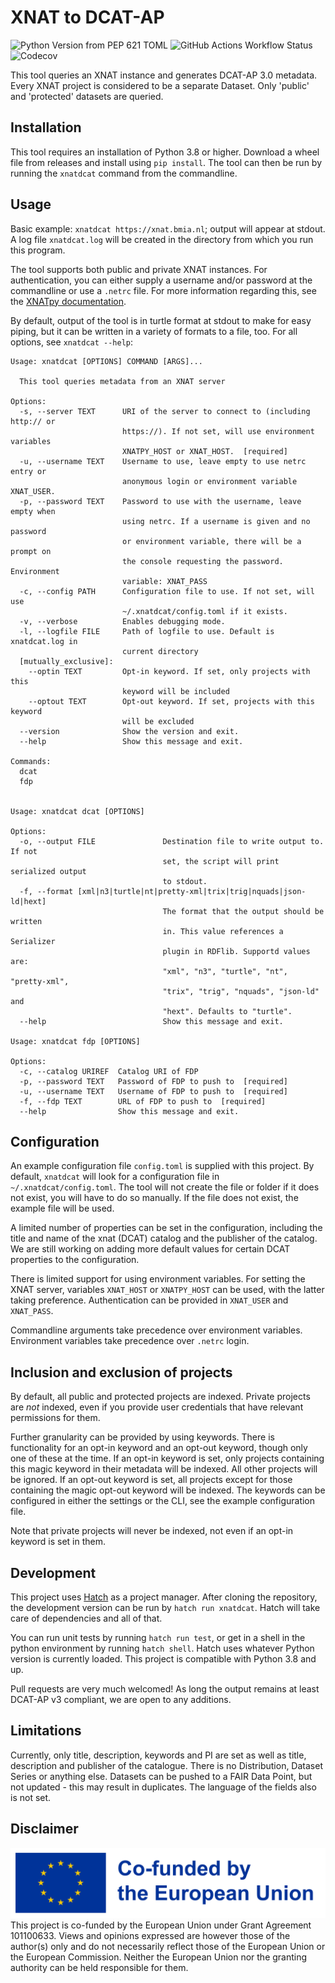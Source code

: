 # XNAT to DCAT-AP

![Python Version from PEP 621 TOML](https://img.shields.io/python/required-version-toml?tomlFilePath=https%3A%2F%2Fraw.githubusercontent.com%2FHealth-RI%2Fxnatdcat%2Fmain%2Fpyproject.toml)
![GitHub Actions Workflow Status](https://img.shields.io/github/actions/workflow/status/Health-RI/xnatdcat/python-test-package.yml)
![Codecov](https://img.shields.io/codecov/c/github/Health-RI/xnatdcat)

This tool queries an XNAT instance and generates DCAT-AP 3.0 metadata. Every XNAT project is considered
to be a separate Dataset. Only 'public' and 'protected' datasets are queried.

## Installation

This tool requires an installation of Python 3.8 or higher.
Download a wheel file from releases and install using `pip install`. The tool can then be run by
running the `xnatdcat` command from the commandline.

## Usage

Basic example: `xnatdcat https://xnat.bmia.nl`; output will appear at stdout. A log file `xnatdcat.log` will be
created in the directory from which you run this program.

The tool supports both public and private XNAT instances. For authentication, you can either supply
a username and/or password at the commandline or use a `.netrc` file. For more information regarding
this, see the [XNATpy documentation](https://xnat.readthedocs.io/en/latest/static/tutorial.html#credentials).

By default, output of the tool is in turtle format at stdout to make for easy piping, but it can be
written in a variety of formats to a file, too. For all options, see `xnatdcat --help`:

```text
Usage: xnatdcat [OPTIONS] COMMAND [ARGS]...

  This tool queries metadata from an XNAT server

Options:
  -s, --server TEXT      URI of the server to connect to (including http:// or
                         https://). If not set, will use environment variables
                         XNATPY_HOST or XNAT_HOST.  [required]
  -u, --username TEXT    Username to use, leave empty to use netrc entry or
                         anonymous login or environment variable XNAT_USER.
  -p, --password TEXT    Password to use with the username, leave empty when
                         using netrc. If a username is given and no password
                         or environment variable, there will be a prompt on
                         the console requesting the password. Environment
                         variable: XNAT_PASS
  -c, --config PATH      Configuration file to use. If not set, will use
                         ~/.xnatdcat/config.toml if it exists.
  -v, --verbose          Enables debugging mode.
  -l, --logfile FILE     Path of logfile to use. Default is xnatdcat.log in
                         current directory
  [mutually_exclusive]:
    --optin TEXT         Opt-in keyword. If set, only projects with this
                         keyword will be included
    --optout TEXT        Opt-out keyword. If set, projects with this keyword
                         will be excluded
  --version              Show the version and exit.
  --help                 Show this message and exit.

Commands:
  dcat
  fdp


Usage: xnatdcat dcat [OPTIONS]

Options:
  -o, --output FILE               Destination file to write output to. If not
                                  set, the script will print serialized output
                                  to stdout.
  -f, --format [xml|n3|turtle|nt|pretty-xml|trix|trig|nquads|json-ld|hext]
                                  The format that the output should be written
                                  in. This value references a Serializer
                                  plugin in RDFlib. Supportd values are:
                                  "xml", "n3", "turtle", "nt", "pretty-xml",
                                  "trix", "trig", "nquads", "json-ld" and
                                  "hext". Defaults to "turtle".
  --help                          Show this message and exit.

Usage: xnatdcat fdp [OPTIONS]

Options:
  -c, --catalog URIREF  Catalog URI of FDP
  -p, --password TEXT   Password of FDP to push to  [required]
  -u, --username TEXT   Username of FDP to push to  [required]
  -f, --fdp TEXT        URL of FDP to push to  [required]
  --help                Show this message and exit.

```

## Configuration

An example configuration file `config.toml` is supplied with this project. By default, `xnatdcat`
will look for a configuration file in `~/.xnatdcat/config.toml`. The tool will not create the file
or folder if it does not exist, you will have to do so manually. If the file does not exist, the
example file will be used.

A limited number of properties can be set in the configuration, including the title and name of the
xnat (DCAT) catalog and the publisher of the catalog. We are still working on adding more default
values for certain DCAT properties to the configuration.

There is limited support for using environment variables. For setting the XNAT server, variables
`XNAT_HOST` or `XNATPY_HOST` can be used, with the latter taking preference. Authentication can be
provided in `XNAT_USER` and `XNAT_PASS`.

Commandline arguments take precedence over environment variables. Environment variables take
precedence over `.netrc` login.

## Inclusion and exclusion of projects

By default, all public and protected projects are indexed. Private projects are *not* indexed, even
if you provide user credentials that have relevant permissions for them.

Further granularity can be provided by using keywords. There is functionality for an opt-in keyword
and an opt-out keyword, though only one of these at the time. If an opt-in keyword is set, only
projects containing this magic keyword in their metadata will be indexed. All other projects will be
ignored. If an opt-out keyword is set, all projects except for those containing the magic opt-out
keyword will be indexed. The keywords can be configured in either the settings or the CLI, see the
example configuration file.

Note that private projects will never be indexed, not even if an opt-in keyword is set in them.

## Development

This project uses [Hatch](https://hatch.pypa.io/latest/) as a project manager. After cloning the
repository, the development version can be run by `hatch run xnatdcat`. Hatch will take care of
dependencies and all of that.

You can run unit tests by running `hatch run test`, or get in a shell in the python environment by
running `hatch shell`. Hatch uses whatever Python version is currently loaded.
This project is compatible with Python 3.8 and up.

Pull requests are very much welcomed! As long the output remains at least DCAT-AP v3 compliant,
we are open to any additions.

## Limitations

Currently, only title, description, keywords and PI are set as well as title, description and
publisher of the catalogue. There is no Distribution, Dataset Series or anything else.
Datasets can be pushed to a FAIR Data Point, but not updated - this may result in duplicates.
The language of the fields also is not set.

## Disclaimer

![Emblem co-funded by the European Union](/ext/EN_Co-fundedbytheEU_RGB_POS.png)
This project is co-funded by the European Union under Grant Agreement 101100633. Views and opinions
expressed are however those of the author(s) only and do not necessarily reflect those of the
European Union or the European Commission. Neither the European Union nor the granting authority can
be held responsible for them.
